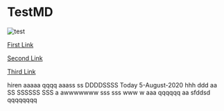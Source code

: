 # TestMD

![test](https://github.com/hirenp-waferwire/TestMD/workflows/test/badge.svg)

[First Link](https://www.google.com)

[Second Link](https://www.testaaaaaa.com)

[Third Link](https://www.google.com)

hiren aaaaa qqqq aaass ss DDDDSSSS Today 5-August-2020 hhh ddd
aa
SS
SSSSSS
SSS
a
awwwwwww sss
sss  www w
aaa
qqqqqq
aa sfddsd
qqqqqqqq
